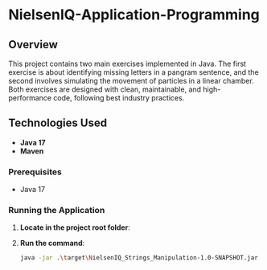 # NielsenIQ-Application-Programming


## Overview

This project contains two main exercises implemented in Java. The first exercise is about identifying missing letters in a pangram sentence, and the second involves simulating the movement of particles in a linear chamber. Both exercises are designed with clean, maintainable, and high-performance code, following best industry practices.

## Technologies Used

- **Java 17**
- **Maven**

### Prerequisites

- Java 17

### Running the Application

1. **Locate in the project root folder**:

1. **Run the command**:
   ```sh
   java -jar .\target\NielsenIQ_Strings_Manipulation-1.0-SNAPSHOT.jar

